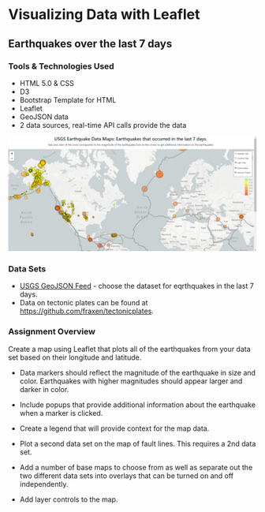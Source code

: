 # Visualizing Data with Leaflet

## Earthquakes over the last 7 days

### Tools & Technologies Used
* HTML 5.0 & CSS
* D3
* Bootstrap Template for HTML
* Leaflet
* GeoJSON data
* 2 data sources, real-time API calls provide the data
<P>
    
![Landing](Images/maps.png)

### Data Sets
* [USGS GeoJSON Feed](http://earthquake.usgs.gov/earthquakes/feed/v1.0/geojson.php)  - choose the dataset for eqrthquakes in the last 7 days.
* Data on tectonic plates can be found at <https://github.com/fraxen/tectonicplates>.



### Assignment Overview

Create a map using Leaflet that plots all of the earthquakes from your data set based on their longitude and latitude.

   * Data markers should reflect the magnitude of the earthquake in size and color. Earthquakes with higher magnitudes should appear larger and darker in color.

   * Include popups that provide additional information about the earthquake when a marker is clicked.

   * Create a legend that will provide context for the map data.

* Plot a second data set on the map of fault lines.    This requires a 2nd data set.

* Add a number of base maps to choose from as well as separate out the two different data sets into overlays that can be turned on and off independently.

* Add layer controls to the map.




